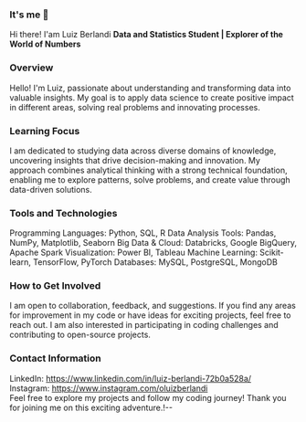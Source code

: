 ### It's me 👋
Hi there! I'am Luiz Berlandi 
**Data and Statistics Student | Explorer of the World of Numbers**  

### Overview
Hello! I'm Luiz, passionate about understanding and transforming data into valuable insights. My goal is to apply data science to create positive impact in different areas, solving real problems and innovating processes.

### Learning Focus
I am dedicated to studying data across diverse domains of knowledge, uncovering insights that drive decision-making and innovation. My approach combines analytical thinking with a strong technical foundation, enabling me to explore patterns, solve problems, and create value through data-driven solutions.

### Tools and Technologies
Programming Languages: Python, SQL, R
Data Analysis Tools: Pandas, NumPy, Matplotlib, Seaborn
Big Data & Cloud: Databricks, Google BigQuery, Apache Spark
Visualization: Power BI, Tableau
Machine Learning: Scikit-learn, TensorFlow, PyTorch
Databases: MySQL, PostgreSQL, MongoDB

### How to Get Involved
I am open to collaboration, feedback, and suggestions. If you find any areas for improvement in my code or have ideas for exciting projects, feel free to reach out. I am also interested in participating in coding challenges and contributing to open-source projects.

### Contact Information
LinkedIn: https://www.linkedin.com/in/luiz-berlandi-72b0a528a/<br>
Instagram: https://www.instagram.com/oluizberlandi<br>
Feel free to explore my projects and follow my coding journey! Thank you for joining me on this exciting adventure.!--


